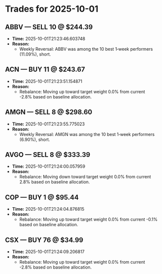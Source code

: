 # Trades for 2025-10-01

## ABBV — SELL 10 @ $244.39
- **Time:** 2025-10-01T21:23:46.603748
- **Reason:**
  - Weekly Reversal: ABBV was among the 10 best 1‑week performers (11.09%), short.

## ACN — BUY 11 @ $243.67
- **Time:** 2025-10-01T21:23:51.154871
- **Reason:**
  - Rebalance: Moving up toward target weight 0.0% from current -2.8% based on baseline allocation.

## AMGN — SELL 8 @ $298.60
- **Time:** 2025-10-01T21:23:55.775023
- **Reason:**
  - Weekly Reversal: AMGN was among the 10 best 1‑week performers (6.90%), short.

## AVGO — SELL 8 @ $333.39
- **Time:** 2025-10-01T21:24:00.057959
- **Reason:**
  - Rebalance: Moving down toward target weight 0.0% from current 2.8% based on baseline allocation.

## COP — BUY 1 @ $95.44
- **Time:** 2025-10-01T21:24:04.876815
- **Reason:**
  - Rebalance: Moving up toward target weight 0.0% from current -0.1% based on baseline allocation.

## CSX — BUY 76 @ $34.99
- **Time:** 2025-10-01T21:24:09.206817
- **Reason:**
  - Rebalance: Moving up toward target weight 0.0% from current -2.8% based on baseline allocation.

